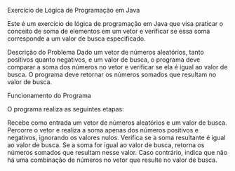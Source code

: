 
Exercício de Lógica de Programação em Java

Este é um exercício de lógica de programação em Java que visa praticar o conceito de soma de elementos em um vetor e verificar se essa soma corresponde a um valor de busca especificado.

Descrição do Problema
Dado um vetor de números aleatórios, tanto positivos quanto negativos, e um valor de busca, o programa deve comparar a soma dos números no vetor e verificar se ela é igual ao valor de busca. 
O programa deve retornar os números somados que resultam no valor de busca.

Funcionamento do Programa

O programa realiza as seguintes etapas:

Recebe como entrada um vetor de números aleatórios e um valor de busca.
Percorre o vetor e realiza a soma apenas dos números positivos e negativos, ignorando os valores nulos.
Verifica se a soma resultante é igual ao valor de busca.
Se a soma for igual ao valor de busca, retorna os números somados que resultam nesse valor.
Caso contrário, indica que não há uma combinação de números no vetor que resulte no valor de busca.
